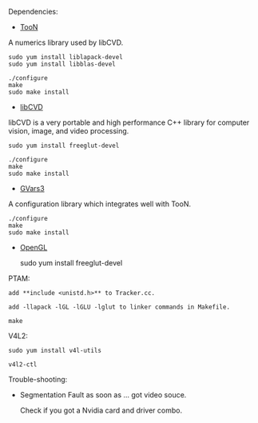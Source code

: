 Dependencies:

*   [TooN](http://www.edwardrosten.com/cvd/toon.html)

A numerics library used by libCVD.

    sudo yum install liblapack-devel
    sudo yum install libblas-devel

    ./configure
    make
    sudo make install

*   [libCVD](http://www.edwardrosten.com/cvd/index.html)

libCVD is a very portable and high performance C++ library for computer vision, image, and video processing.

    sudo yum install freeglut-devel

    ./configure
    make
    sudo make install

*   [GVars3](http://www.edwardrosten.com/cvd/gvars3.html)

A configuration library which integrates well with TooN.

    ./configure
    make
    sudo make install

*   [OpenGL](http://web.eecs.umich.edu/~sugih/courses/eecs487/glut-howto/)

    sudo yum install freeglut-devel

PTAM:

    add **include <unistd.h>** to Tracker.cc.

    add -llapack -lGL -lGLU -lglut to linker commands in Makefile.

    make

V4L2:
    
    sudo yum install v4l-utils

    v4l2-ctl

Trouble-shooting:

*   Segmentation Fault as soon as ... got video souce.

    Check if you got a Nvidia card and driver combo.
